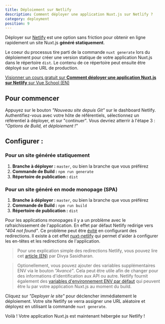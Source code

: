 ```yaml
---
title: Déploiement sur Netlify
description: Comment déployer une application Nuxt.js sur Netlify ?
category: deployment
position: 9
---
```


Déployer sur [Netlify](https://www.netlify.com) est une option sans friction pour obtenir en ligne rapidement un site Nuxt.js __généré statiquement__.

Le coeur du processus tire parti de la commande `nuxt generate` lors du déploiement pour créer une version statique de votre application Nuxt.js dans le répertoire `dist`. Le contenu de ce répertoire peut ensuite être déployé sur une URL de production.

<div class="Promo__Video">
  <a href="https://vueschool.io/lessons/how-to-deploy-nuxtjs-to-netlify?friend=nuxt" target="_blank">
    <p class="Promo__Video__Icon">
      Visionner un cours gratuit sur <strong>Comment déployer une application Nuxt.js sur Netlify</strong> sur Vue School (EN)
    </p>
  </a>
</div>

## Pour commencer

Appuyez sur le bouton _"Nouveau site depuis Git"_ sur le dashboard Netlify. Authentifiez-vous avec votre hôte de référentiels, sélectionnez un référentiel à déployer, et sur "continuer". Vous devriez atterrir à l'étape 3 : _"Options de Build, et déploiement !"_

## Configurer :

### Pour un site générée statiquement

1. __Branche à déployer :__ `master`, ou bien la branche que vous préférez
1. __Commande de Build :__ `npm run generate`
1. __Répertoire de publication :__ `dist`

### Pour un site généré en mode monopage (SPA)

1. __Branche à déployer :__ `master`, ou bien la branche que vous préférez
1. __Commande de Build :__ `npm run build`
1. __Répertoire de publication :__ `dist`

Pour les applications monopages il y a un problème avec le rafraichissement de l'application. En effet par défaut Netlify redirige vers *"404 not found"*. Ce problème peut être [évité](https://www.netlify.com/docs/redirects/#rewrites-and-proxying) en configurant des redirections. Il existe à cet effet [nuxt-netlify](https://www.bazzite.com/docs/nuxt-netlify) qui permet d'aider à configurer les en-têtes et les redirections de l'application.

> Pour une explication simple des redirections Netlify, vous pouvez lire cet [article (EN)](https://www.netlify.com/blog/2019/01/16/redirect-rules-for-all-how-to-configure-redirects-for-your-static-site) par Divya Sasidharan.

> Optionellement, vous pouvez ajouter des variables supplémentaires ENV via le bouton _"Avancé"_. Cela peut être utile afin de changer pour des informations d'identification aux API ou autre. Netlify fournit également des [variables d'environnement ENV par défaut](https://www.netlify.com/docs/build-settings/#build-environment-variables) qui peuvent être lu par votre application Nuxt.js au moment du build.

Cliquez sur _"Deployer le site"_ pour déclencher immédiatement le déploiement. Votre site Netlify se verra assigner une URL aléatoire et déployez en utilisant la commande `nuxt generate`.

Voilà ! Votre application Nuxt.js est maintenant hébergée sur Netlify !
